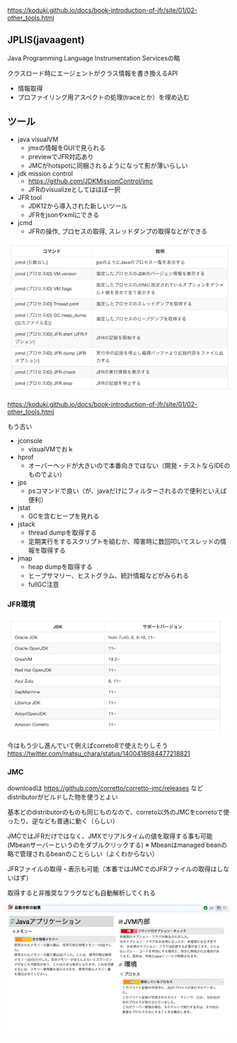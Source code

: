 https://koduki.github.io/docs/book-introduction-of-jfr/site/01/02-other_tools.html

## JPLIS(javaagent)

Java Programming Language Instrumentation Servicesの略

クラスロード時にエージェントがクラス情報を書き換えるAPI
- 情報取得
- プロファイリング用アスペクトの処理(traceとか）を埋め込む

## ツール

- java visualVM
  - jmxの情報をGUIで見られる
  - previewでJFR対応あり
  - JMCがhotspotに同梱されるようになって影が薄いらしい
- jdk mission control
  - https://github.com/JDKMissionControl/jmc
  - JFRのvisualizeとしてはほぼ一択
- JFR tool
  - JDK12から導入された新しいツール
  - JFRをjsonやxmlにできる
- jcmd
  - JFRの操作, プロセスの取得, スレッドダンプの取得などができる

![img.png](img.png)

https://koduki.github.io/docs/book-introduction-of-jfr/site/01/02-other_tools.html

もう古い
- jconsole
  - visualVMでおｋ
- hprof
  - オーバーヘッドが大きいので本番向きではない（開発・テストならIDEのものでよい）
- jps
  - psコマンドで良い（が、javaだけにフィルターされるので便利といえば便利）
- jstat
  - GCを含むヒープを見れる
- jstack
  - thread dumpを取得する
  - 定期実行をするスクリプトを組むか、障害時に数回叩いてスレッドの情報を取得する
- jmap
  - heap dumpを取得する
  - ヒープサマリー、ヒストグラム、統計情報などがみられる
  - fullGC注意

### JFR環境

![img_1.png](img_1.png)

今はもう少し進んでいて例えばcorreto8で使えたりしそう
https://twitter.com/matsu_chara/status/1400418684477218821

### JMC

downloadは https://github.com/corretto/corretto-jmc/releases などdistributorがビルドした物を使うとよい

基本どのdistributorのものも同じものなので、correto以外のJMCをcorretoで使ったり、逆なども普通に動く（らしい）

JMCではJFRだけではなく、JMXでリアルタイムの値を取得する事も可能(Mbeanサーバーというのをダブルクリックする)
※ Mbeanはmanaged beanの略で管理されるbeanのことらしい（よくわからない）

JFRファイルの取得・表示も可能（本番ではJMCでのJFRファイルの取得はしないはず）

取得すると非推奨なフラグなども自動解析してくれる

![img_2.png](img_2.png)
